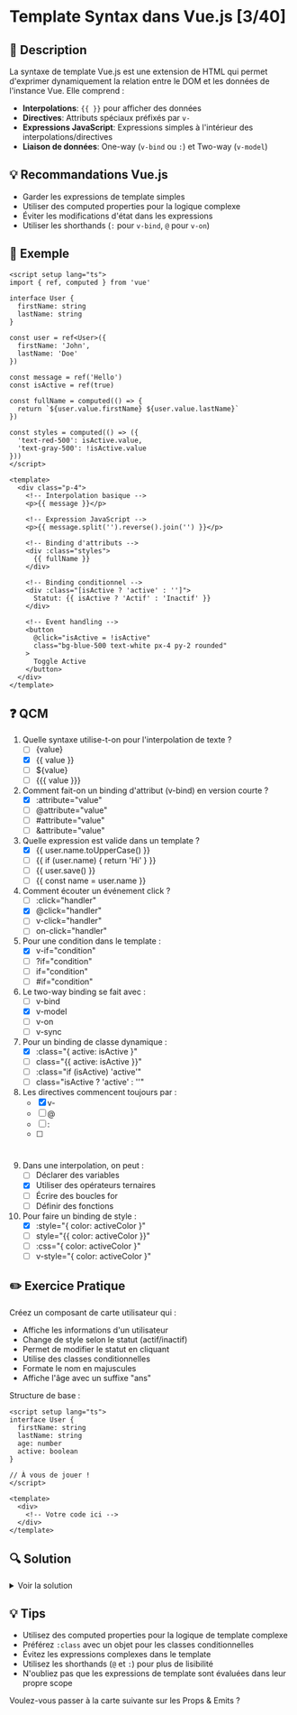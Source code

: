 # Template Syntax dans Vue.js [3/40]

## 📝 Description
La syntaxe de template Vue.js est une extension de HTML qui permet d'exprimer dynamiquement la relation entre le DOM et les données de l'instance Vue. Elle comprend :

- **Interpolations**: `{{ }}` pour afficher des données
- **Directives**: Attributs spéciaux préfixés par `v-`
- **Expressions JavaScript**: Expressions simples à l'intérieur des interpolations/directives
- **Liaison de données**: One-way (`v-bind` ou `:`) et Two-way (`v-model`)

## 💡 Recommandations Vue.js
- Garder les expressions de template simples
- Utiliser des computed properties pour la logique complexe
- Éviter les modifications d'état dans les expressions
- Utiliser les shorthands (`:` pour `v-bind`, `@` pour `v-on`)

## 📌 Exemple

```vue
<script setup lang="ts">
import { ref, computed } from 'vue'

interface User {
  firstName: string
  lastName: string
}

const user = ref<User>({
  firstName: 'John',
  lastName: 'Doe'
})

const message = ref('Hello')
const isActive = ref(true)

const fullName = computed(() => {
  return `${user.value.firstName} ${user.value.lastName}`
})

const styles = computed(() => ({
  'text-red-500': isActive.value,
  'text-gray-500': !isActive.value
}))
</script>

<template>
  <div class="p-4">
    <!-- Interpolation basique -->
    <p>{{ message }}</p>

    <!-- Expression JavaScript -->
    <p>{{ message.split('').reverse().join('') }}</p>

    <!-- Binding d'attributs -->
    <div :class="styles">
      {{ fullName }}
    </div>

    <!-- Binding conditionnel -->
    <div :class="[isActive ? 'active' : '']">
      Statut: {{ isActive ? 'Actif' : 'Inactif' }}
    </div>

    <!-- Event handling -->
    <button 
      @click="isActive = !isActive"
      class="bg-blue-500 text-white px-4 py-2 rounded"
    >
      Toggle Active
    </button>
  </div>
</template>
```

## ❓ QCM

1. Quelle syntaxe utilise-t-on pour l'interpolation de texte ?
   - [ ] {value}
   - [x] {{ value }}
   - [ ] ${value}
   - [ ] {{{ value }}}

2. Comment fait-on un binding d'attribut (v-bind) en version courte ?
   - [x] :attribute="value"
   - [ ] @attribute="value"
   - [ ] #attribute="value"
   - [ ] &attribute="value"

3. Quelle expression est valide dans un template ?
   - [x] {{ user.name.toUpperCase() }}
   - [ ] {{ if (user.name) { return 'Hi' } }}
   - [ ] {{ user.save() }}
   - [ ] {{ const name = user.name }}

4. Comment écouter un événement click ?
   - [ ] :click="handler"
   - [x] @click="handler"
   - [ ] v-click="handler"
   - [ ] on-click="handler"

5. Pour une condition dans le template :
   - [x] v-if="condition"
   - [ ] ?if="condition"
   - [ ] if="condition"
   - [ ] #if="condition"

6. Le two-way binding se fait avec :
   - [ ] v-bind
   - [x] v-model
   - [ ] v-on
   - [ ] v-sync

7. Pour un binding de classe dynamique :
   - [x] :class="{ active: isActive }"
   - [ ] class="{{ active: isActive }}"
   - [ ] :class="if (isActive) 'active'"
   - [ ] class="isActive ? 'active' : ''"

8. Les directives commencent toujours par :
   - [x] v-
   - [ ] @
   - [ ] :
   - [ ] #

9. Dans une interpolation, on peut :
   - [ ] Déclarer des variables
   - [x] Utiliser des opérateurs ternaires
   - [ ] Écrire des boucles for
   - [ ] Définir des fonctions

10. Pour faire un binding de style :
    - [x] :style="{ color: activeColor }"
    - [ ] style="{{ color: activeColor }}"
    - [ ] :css="{ color: activeColor }"
    - [ ] v-style="{ color: activeColor }"

## ✏️ Exercice Pratique

Créez un composant de carte utilisateur qui :
- Affiche les informations d'un utilisateur
- Change de style selon le statut (actif/inactif)
- Permet de modifier le statut en cliquant
- Utilise des classes conditionnelles
- Formate le nom en majuscules
- Affiche l'âge avec un suffixe "ans"

Structure de base :

```vue
<script setup lang="ts">
interface User {
  firstName: string
  lastName: string
  age: number
  active: boolean
}

// À vous de jouer !
</script>

<template>
  <div>
    <!-- Votre code ici -->
  </div>
</template>
```

## 🔍 Solution

<details>
<summary>Voir la solution</summary>

```vue
<script setup lang="ts">
import { ref, computed } from 'vue'

interface User {
  firstName: string
  lastName: string
  age: number
  active: boolean
}

const user = ref<User>({
  firstName: 'John',
  lastName: 'Doe',
  age: 25,
  active: true
})

const fullName = computed(() => {
  return `${user.value.firstName} ${user.value.lastName}`.toUpperCase()
})

const cardClasses = computed(() => ({
  'bg-green-100': user.value.active,
  'bg-gray-100': !user.value.active,
  'border rounded p-4': true
}))

const toggleStatus = () => {
  user.value.active = !user.value.active
}
</script>

<template>
  <div 
    :class="cardClasses"
    @click="toggleStatus"
    class="max-w-sm mx-auto mt-4 cursor-pointer"
  >
    <h2 class="text-xl font-bold mb-2">{{ fullName }}</h2>
    
    <p class="text-gray-600">
      {{ user.age }} ans
    </p>
    
    <div 
      class="mt-2 text-sm"
      :class="user.active ? 'text-green-600' : 'text-red-600'"
    >
      Statut: {{ user.active ? 'Actif' : 'Inactif' }}
    </div>
  </div>
</template>
```
</details>

## 💡 Tips

- Utilisez des computed properties pour la logique de template complexe
- Préférez `:class` avec un objet pour les classes conditionnelles
- Évitez les expressions complexes dans le template
- Utilisez les shorthands (`@` et `:`) pour plus de lisibilité
- N'oubliez pas que les expressions de template sont évaluées dans leur propre scope

Voulez-vous passer à la carte suivante sur les Props & Emits ?